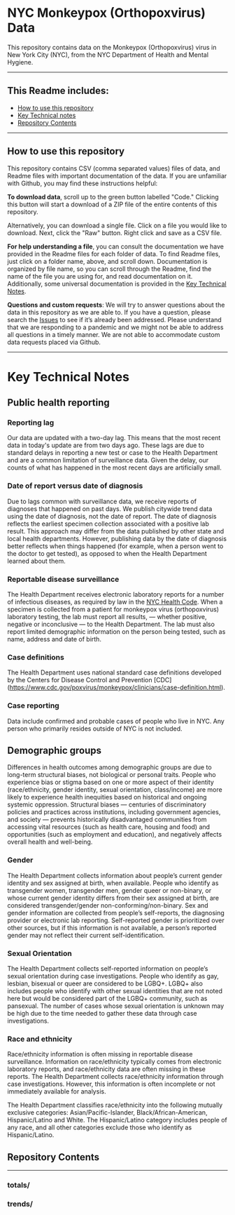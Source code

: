 # NYC Monkeypox (Orthopoxvirus) Data
This repository contains data on the Monkeypox (Orthopoxvirus) virus in New York City (NYC), from the NYC Department of Health and Mental Hygiene.


***

## This Readme includes:
- [How to use this repository](#How-to-use-this-repository)
- [Key Technical notes](#Key-Technical-Notes)
- [Repository Contents](#Repository-Contents)

***

## How to use this repository
This repository contains CSV (comma separated values) files of data, and Readme files with important documentation of the data. If you are unfamiliar with Github, you may find these instructions helpful:

**To download data**, scroll up to the green button labelled "Code." Clicking this button will start a download of a ZIP file of the entire contents of this repository.

Alternatively, you can download a single file. Click on a file you would like to download. Next, click the "Raw" button. Right click and save as a CSV file. 

**For help understanding a file**, you can consult the documentation we have provided in the Readme files for each folder of data. To find  Readme files, just click on a folder name, above, and scroll down. Documentation is organized by file name, so you can scroll through the Readme, find the name of the file you are using for, and read documentation on it. Additionally, some universal documentation is provided in the [Key Technical Notes](https://github.com/nychealth/coronavirus-data/blob/master/README.md#key-technical-notes). 

**Questions and custom requests**: We will try to answer questions about the data in this repository as we are able to. If you have a question, please search the [Issues](https://github.com/nychealth/coronavirus-data/issues?q=) to see if it’s already been addressed. Please understand that we are responding to a pandemic and we might not be able to address all questions in a timely manner.  We are not able to accommodate custom data requests placed via Github.  

***


# Key Technical Notes

## Public health reporting 
### Reporting lag 

Our data are updated with a two-day lag. This means that the most recent data in today's update are from two days ago. These lags are due to standard delays in reporting a new test or case to the Health Department and are a common limitation of surveillance data. Given the delay, our counts of what has happened in the most recent days are artificially small. 

### Date of report versus date of diagnosis 

Due to lags common with surveillance data, we receive reports of diagnoses that happened on past days. We publish citywide trend data using the date of diagnosis, not the date of report. The date of diagnosis reflects the earliest specimen collection associated with a positive lab result. This approach may differ from the data published by other state and local health departments. However, publishing data by the date of diagnosis better reflects when things happened (for example, when a person went to the doctor to get tested), as opposed to when the Health Department learned about them. 

### Reportable disease surveillance 

The Health Department receives electronic laboratory reports for a number of infectious diseases, as required by law in the [NYC Health Code](https://www1.nyc.gov/site/doh/providers/reporting-and-services/notifiable-diseases-and-conditions-reporting-central.page). When a specimen is collected from a patient for monkeypox virus (orthopoxvirus) laboratory testing, the lab must report all results, — whether positive, negative or inconclusive — to the Health Department. The lab must also report limited demographic information on the person being tested, such as name, address and date of birth. 

### Case definitions
The Health Department uses national standard case definitions developed by the Centers for Disease Control and Prevention [CDC] (https://www.cdc.gov/poxvirus/monkeypox/clinicians/case-definition.html).
### Case reporting  

Data include confirmed and probable cases of people who live in NYC. Any person who primarily resides outside of NYC is not included.

## Demographic groups
Differences in health outcomes among demographic groups are due to long-term structural biases, not biological or personal traits. People who experience bias or stigma based on one or more aspect of their identity (race/ethnicity, gender identity, sexual orientation, class/income) are more likely to experience health inequities based on historical and ongoing systemic oppression.
Structural biases — centuries of discriminatory policies and practices across institutions, including government agencies, and society — prevents historically disadvantaged communities from accessing vital resources (such as health care, housing and food) and opportunities (such as employment and education), and negatively affects overall health and well-being. 


### Gender
The Health Department collects information about people’s current gender identity and sex assigned at birth, when available. People who identify as transgender women, transgender men, gender queer or non-binary, or whose current gender identity differs from their sex assigned at birth, are considered transgender/gender non-conforming/non-binary. Sex and gender information are collected from people’s self-reports, the diagnosing provider or electronic lab reporting. Self-reported gender is prioritized over other sources, but if this information is not available, a person’s reported gender may not reflect their current self-identification. 

### Sexual Orientation
The Health Department collects self-reported information on people’s sexual orientation during case investigations. People who identify as gay, lesbian, bisexual or queer are considered to be LGBQ+. LGBQ+ also includes people who identify with other sexual identities that are not noted here but would be considered part of the LGBQ+ community, such as pansexual. The number of cases whose sexual orientation is unknown may be high due to the time needed to gather these data through case investigations. 

### Race and ethnicity 

Race/ethnicity information is often missing in reportable disease surveillance. Information on race/ethnicity typically comes from electronic laboratory reports, and race/ethnicity data are often missing in these reports. The Health Department collects race/ethnicity information through case investigations. However, this information is often incomplete or not immediately available for analysis. 

The Health Department classifies race/ethnicity into the following mutually exclusive categories: Asian/Pacific-Islander, Black/African-American, Hispanic/Latino and White. The Hispanic/Latino category includes people of any race, and all other categories exclude those who identify as Hispanic/Latino.

## Repository Contents
***

### totals/ 


### trends/ 



